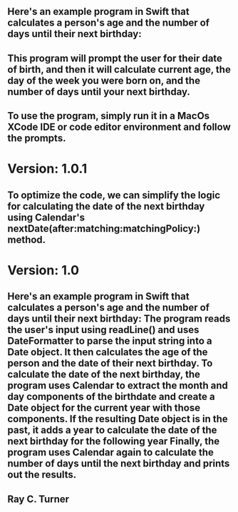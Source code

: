 ## Here's an example program in Swift that calculates a person's age and the number of days until their next birthday:

## This program will prompt the user for their date of birth, and then it will calculate current age, the day of the week you were born on, and the number of days until your next birthday.

## To use the program, simply run it in a MacOs XCode IDE or code editor environment and follow the prompts.


# Version: 1.0.1
## To optimize the code, we can simplify the logic for calculating the date of the next birthday using Calendar's nextDate(after:matching:matchingPolicy:) method.


# Version: 1.0
## Here's an example program in Swift that calculates a person's age and the number of days until their next birthday: The program reads the user's input using readLine() and uses DateFormatter to parse the input string into a Date object. It then calculates the age of the person and the date of their next birthday. To calculate the date of the next birthday, the program uses Calendar to extract the month and day components of the birthdate and create a Date object for the current year with those components. If the resulting Date object is in the past, it adds a year to calculate the date of the next birthday for the following year Finally, the program uses Calendar again to calculate the number of days until the next birthday and prints out the results.


## Ray C. Turner
